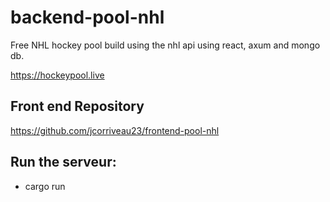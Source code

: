 # backend-pool-nhl

Free NHL hockey pool build using the nhl api using react, axum and mongo db.

https://hockeypool.live

## Front end Repository

https://github.com/jcorriveau23/frontend-pool-nhl

## Run the serveur:

- cargo run
